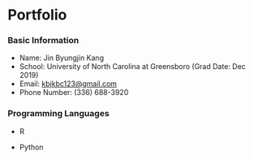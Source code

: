 # Portfolio

### Basic Information
- Name: Jin Byungjin Kang
- School: University of North Carolina at Greensboro (Grad Date: Dec 2019)
- Email: kbjkbc123@gmail.com
- Phone Number: (336) 688-3920

### Programming Languages
- R

- Python
